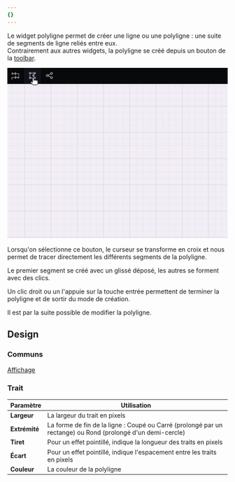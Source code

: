 ```yaml
---
{}
---
```

   
Le widget polyligne permet de créer une ligne ou une polyligne : une suite de segments de ligne reliés entre eux.   
Contrairement aux autres widgets, la polyligne se créé depuis un bouton de la [toolbar](../../_glossaire/Glossaire.md#toolbar).   
   
![](../../_assets/images/designer/interface_toolbar_polyligne.gif)   
   
Lorsqu'on sélectionne ce bouton, le curseur se transforme en croix et nous permet de tracer directement les différents segments de la polyligne.   
   
Le premier segment se créé avec un glissé déposé, les autres se forment avec des clics.   
   
Un clic droit ou un l'appuie sur la touche entrée permettent de terminer la polyligne et de sortir du mode de création.   
   
Il est par la suite possible de modifier la polyligne.   
   
## Design   
   
### Communs   
   
[Affichage](../../04%20-%20Cr%C3%A9er%20votre%20UI/3%20-%20Les%20widgets.md#affichage)   
   
### Trait   
   
| Paramètre     | Utilisation |   
| ------------- | ----------- |   
| **Largeur**   |    La largeur du trait en pixels         |   
| **Extrémité** |  La forme de fin de la ligne : Coupé ou Carré (prolongé par un rectange) ou Rond (prolongé d'un demi-cercle)         |   
| **Tiret**     |     Pour un effet pointillé, indique la longueur des traits en pixels       |   
| **Écart**     |      Pour un effet pointillé, indique l'espacement entre les traits en pixels       |   
| **Couleur**              |    La couleur de la polyligne         |